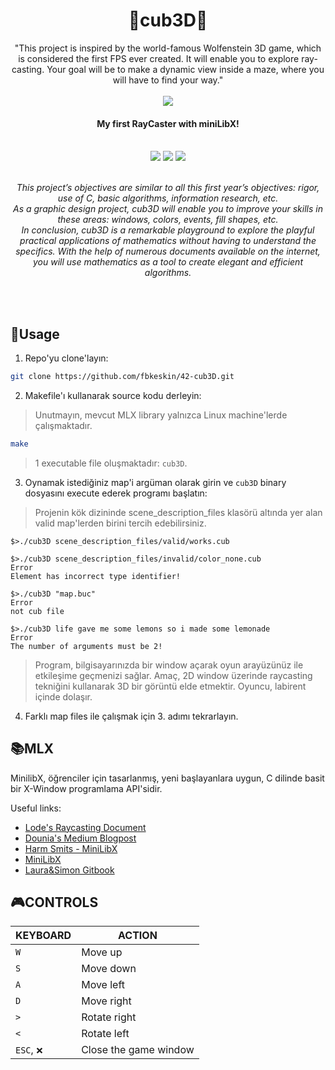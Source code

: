 <div align="center">
	<h1>🕋cub3D🕋</h1>
  "This project is inspired by the world-famous Wolfenstein 3D game, which is
considered the first FPS ever created. It will enable you to explore ray-casting. Your goal
will be to make a dynamic view inside a maze, where you will have to find your way."
  <br>   <br>

  <img src="https://raw.githubusercontent.com/fbkeskin/fbkeskin/master/imgs/"/>
  
  <p align="center">
	<h4>My first RayCaster with miniLibX!<br>
    <br>
  </p></h4>
    	<img src="https://img.shields.io/badge/norminette-passing-success"/>
	<a href="https://developer.apple.com/library/archive/documentation/Performance/Conceptual/ManagingMemory/Articles/FindingLeaks.html"><img src="https://img.shields.io/badge/leaks-none-success" /></a>
	<img src="https://img.shields.io/badge/-100%2F125-success?logo=42&logoColor=fff" />
  <p align="center">
    <br>
    <i>This project’s objectives are similar to all this first year’s objectives: rigor, use of C, basic algorithms, information research, etc. <br>
        As a graphic design project, cub3D will enable you to improve your skills in these areas: windows, colors, events, fill shapes, etc.<br>
In conclusion, cub3D is a remarkable playground to explore the playful practical applications of mathematics without having to understand the specifics. With the help of numerous documents available on the internet, you will use mathematics as a tool to create elegant and efficient algorithms.<br><br>
</i>
  </p>
  <br />

</div>

## 📝Usage
1. Repo'yu clone'layın: 

```bash
git clone https://github.com/fbkeskin/42-cub3D.git
```

2. Makefile'ı kullanarak source kodu derleyin:
> Unutmayın, mevcut MLX library yalnızca Linux machine'lerde çalışmaktadır.
```bash
make
```
> 1 executable file oluşmaktadır: `cub3D`.

3. Oynamak istediğiniz map'i argüman olarak girin ve `cub3D` binary dosyasını execute ederek programı başlatın:
> Projenin kök dizininde scene_description_files klasörü altında yer alan valid map'lerden birini tercih edebilirsiniz.
```shell
$>./cub3D scene_description_files/valid/works.cub

$>./cub3D scene_description_files/invalid/color_none.cub
Error
Element has incorrect type identifier!

$>./cub3D "map.buc" 
Error
not cub file

$>./cub3D life gave me some lemons so i made some lemonade
Error
The number of arguments must be 2!
```

> Program, bilgisayarınızda bir window açarak oyun arayüzünüz ile etkileşime geçmenizi sağlar. Amaç, 2D window üzerinde raycasting tekniğini kullanarak 3D bir görüntü elde etmektir. Oyuncu, labirent içinde dolaşır.

4. Farklı map files ile çalışmak için 3. adımı tekrarlayın.


## 📚MLX
MinilibX, öğrenciler için tasarlanmış, yeni başlayanlara uygun, C dilinde basit bir X-Window programlama API'sidir.<br>

Useful links:
* [Lode's Raycasting Document](https://lodev.org/cgtutor/raycasting.html)
* [Dounia's Medium Blogpost](https://medium.com/@rtailidounia/raycasting-in-cub3d-42-network-project-a-practical-tutorial-using-vectors-68eeb16b3de2)
* [Harm Smits - MiniLibX](https://harm-smits.github.io/42docs/libs/minilibx)
* [MiniLibX](https://github.com/42Paris/minilibx-linux)
* [Laura&Simon Gitbook](https://42-cursus.gitbook.io/guide/minilibx)


## 🎮CONTROLS
|KEYBOARD|ACTION|
|---|---|
|`W`|Move up|
|`S`|Move down|
|`A`|Move left|
|`D`|Move right|
|`>`|Rotate right|
|`<`|Rotate left|
|`ESC`, `❌`|Close the game window|




